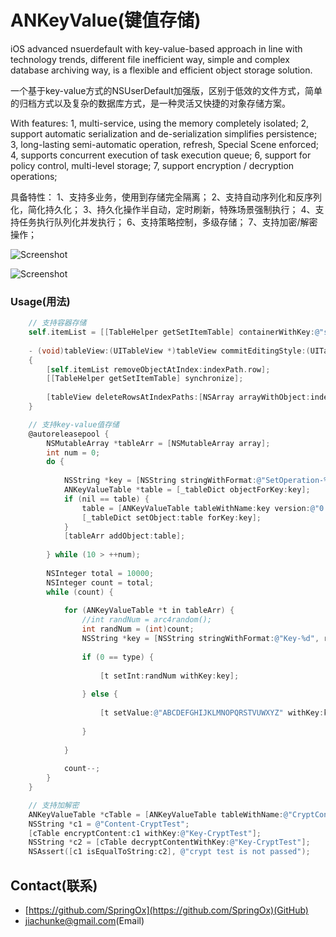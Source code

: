 ANKeyValue(键值存储)
=========

iOS  advanced nsuerdefault with key-value-based approach in line with technology trends, different file inefficient way, simple and complex database archiving way, is a flexible and efficient object storage solution.

一个基于key-value方式的NSUserDefault加强版，区别于低效的文件方式，简单的归档方式以及复杂的数据库方式，是一种灵活又快捷的对象存储方案。

With features:
1, multi-service, using the memory completely isolated;
2, support automatic serialization and de-serialization simplifies persistence;
3, long-lasting semi-automatic operation, refresh, Special Scene enforced;
4, supports concurrent execution of task execution queue;
6, support for policy control, multi-level storage;
7, support encryption / decryption operations;

具备特性：
1、支持多业务，使用到存储完全隔离；
2、支持自动序列化和反序列化，简化持久化；
3、持久化操作半自动，定时刷新，特殊场景强制执行；
4、支持任务执行队列化并发执行；
6、支持策略控制，多级存储；
7、支持加密/解密操作；


![Screenshot](https://dl.dropboxusercontent.com/u/59801943/Screenshots/ANKeyValue-1.png)

![Screenshot](https://dl.dropboxusercontent.com/u/59801943/Screenshots/ANKeyValue-2.png)



### Usage(用法)

``` objective-c
    // 支持容器存储
    self.itemList = [[TableHelper getSetItemTable] containerWithKey:@"setItemList"];
    
    - (void)tableView:(UITableView *)tableView commitEditingStyle:(UITableViewCellEditingStyle)editingStyle forRowAtIndexPath:(NSIndexPath *)indexPath
    {
        [self.itemList removeObjectAtIndex:indexPath.row];
        [[TableHelper getSetItemTable] synchronize];
        
        [tableView deleteRowsAtIndexPaths:[NSArray arrayWithObject:indexPath] withRowAnimation:UITableViewRowAnimationLeft];
    }
```

``` objective-c
    // 支持key-value值存储
    @autoreleasepool {
        NSMutableArray *tableArr = [NSMutableArray array];
        int num = 0;
        do {
            
            NSString *key = [NSString stringWithFormat:@"SetOperation-%d", num];
            ANKeyValueTable *table = [_tableDict objectForKey:key];
            if (nil == table) {
                table = [ANKeyValueTable tableWithName:key version:@"0.0.9" resumable:YES];
                [_tableDict setObject:table forKey:key];
            }
            [tableArr addObject:table];
            
        } while (10 > ++num);
        
        NSInteger total = 10000;
        NSInteger count = total;
        while (count) {
            
            for (ANKeyValueTable *t in tableArr) {
                //int randNum = arc4random();
                int randNum = (int)count;
                NSString *key = [NSString stringWithFormat:@"Key-%d", randNum];
                
                if (0 == type) {
                    
                    [t setInt:randNum withKey:key];
                
                } else {
                
                    [t setValue:@"ABCDEFGHIJKLMNOPQRSTVUWXYZ" withKey:key];
                    
                }
                
            }
            
            count--;
        }
    }
```

``` objective-c
    // 支持加解密
    ANKeyValueTable *cTable = [ANKeyValueTable tableWithName:@"CryptContentTest" version:@"0.0.1" resumable:YES];
    NSString *c1 = @"Content-CryptTest";
    [cTable encryptContent:c1 withKey:@"Key-CryptTest"];
    NSString *c2 = [cTable decryptContentWithKey:@"Key-CryptTest"];
    NSAssert([c1 isEqualToString:c2], @"crypt test is not passed");
```

## Contact(联系)

- [https://github.com/SpringOx](https://github.com/SpringOx)(GitHub)
- [jiachunke@gmail.com](jiachunke@gmail.com)(Email)



